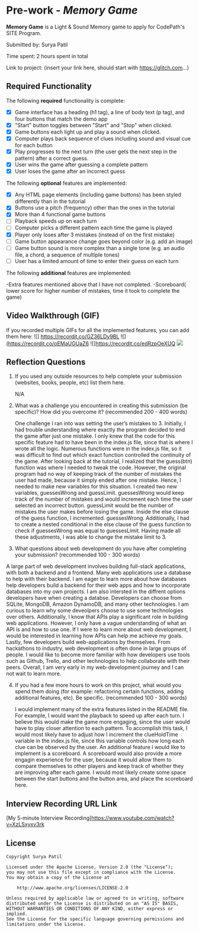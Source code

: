 # Pre-work - *Memory Game*

**Memory Game** is a Light & Sound Memory game to apply for CodePath's SITE Program. 

Submitted by: Surya Patil

Time spent: 2 hours spent in total

Link to project: (insert your link here, should start with https://glitch.com...)

## Required Functionality

The following **required** functionality is complete:

* [x] Game interface has a heading (h1 tag), a line of body text (p tag), and four buttons that match the demo app
* [x] "Start" button toggles between "Start" and "Stop" when clicked. 
* [x] Game buttons each light up and play a sound when clicked. 
* [x] Computer plays back sequence of clues including sound and visual cue for each button
* [x] Play progresses to the next turn (the user gets the next step in the pattern) after a correct guess. 
* [x] User wins the game after guessing a complete pattern
* [x] User loses the game after an incorrect guess

The following **optional** features are implemented:

* [x] Any HTML page elements (including game buttons) has been styled differently than in the tutorial
* [x] Buttons use a pitch (frequency) other than the ones in the tutorial
* [x] More than 4 functional game buttons
* [ ] Playback speeds up on each turn
* [ ] Computer picks a different pattern each time the game is played
* [x] Player only loses after 3 mistakes (instead of on the first mistake)
* [ ] Game button appearance change goes beyond color (e.g. add an image)
* [ ] Game button sound is more complex than a single tone (e.g. an audio file, a chord, a sequence of multiple tones)
* [ ] User has a limited amount of time to enter their guess on each turn

The following **additional** features are implemented:

-Extra features mentioned above that I have not completed.
-Scoreboard( lower score for higher number of mistakes, time it took to complete the game)

## Video Walkthrough (GIF)

If you recorded multiple GIFs for all the implemented features, you can add them here:
![] https://recordit.co/GZ36LDy9BL
![](https://recordit.co/oEMaUGUaZ6
![]https://recordit.co/edRzpOeXUQ
![](gif4-link-here)

## Reflection Questions
1. If you used any outside resources to help complete your submission (websites, books, people, etc) list them here. 

    N/A

2. What was a challenge you encountered in creating this submission (be specific)? How did you overcome it? (recommended 200 - 400 words) 

	One challenge I ran into was setting the user’s mistakes to 3. Initially, I had trouble understanding where exactly the program decided to end the game after just one mistake. I only knew that the code for this specific feature had to have been in the index.js file, since that is where I wrote all the logic. Numerous functions were in the index.js file, so it was difficult to find out which exact function controlled the continuity of the game. After looking back at the tutorial, I realized that the guess(btn) function was where I needed to tweak the code. However, the original program had no way of keeping track of the number of mistakes the user had made, because it simply ended after one mistake. Hence, I needed to make new variables for this situation. I created two new variables, guessesWrong and guessLimit. guessesWrong would keep track of the number of mistakes and would increment each time the user selected an incorrect button. guessLimit would be the number of mistakes the user makes before losing the game. Inside the else clause of the guess function,  I incremented. guessesWrong. Additionally, I had to create a nested conditional in the else clause of the guess function to check if guessesWrong was equal to guessesLimit. Having made all these adjustments, I was able to change the mistake limit to 3. 


3. What questions about web development do you have after completing your submission? (recommended 100 - 300 words) 

A large part of web development involves building full-stack applications, with both a backend and a frontend. Many web applications use a database to help with their backend. I am eager to learn more about how databases help developers build a backend for their web apps and how to incorporate databases into my own projects. I am also intersted in the diffrent options developers have when creating a databse. Developers can choose from SQLite, MongoDB, Amazon DynamoDB, and many other technologies. I am curious to learn why some deveolpers choose to use some technologies over others. Additionally, I know that APIs play a significant role in building web applications. However, I only have a vague understanding of what an API is and how to use one. If I were to learn more about web development, I would be interested in learning how APIs can help me achieve my goals. Lastly, few developers build web-applications by themselves. From hackathons to industry, web development is often done in large groups of people. I would like to become more familiar with how developers use tools such as Github, Trello, and other technologies to help collaborate with their peers. Overall, I am very early in my web-development journey and I can not wait to learn more.


4. If you had a few more hours to work on this project, what would you spend them doing (for example: refactoring certain functions, adding additional features, etc). Be specific. (recommended 100 - 300 words) 

	I would implement many of the extra features listed in the README file. For example, I would want the playback to speed up after each turn. I believe this would make the game more engaging, since the user would have to play closer attention to each pattern. To accomplish this task, I would most likely have to adjust how I increment the clueHoldTime variable in the index.js file, since this variable controls how long each clue can be observed by the user. An additional feature I would like to implement is a scoreboard. A scoreboard would also provide a more engagin experience for the user, because it would allow them to compare themselves to other players and keep track of whether they are improving after each game. I would most likely create some space between the start buttons and the button area, and place the scoreboard here.




## Interview Recording URL Link

[My 5-minute Interview Recording]https://www.youtube.com/watch?v=XzLSxyxv3rk


## License

    Copyright Surya Patil

    Licensed under the Apache License, Version 2.0 (the "License");
    you may not use this file except in compliance with the License.
    You may obtain a copy of the License at

        http://www.apache.org/licenses/LICENSE-2.0

    Unless required by applicable law or agreed to in writing, software
    distributed under the License is distributed on an "AS IS" BASIS,
    WITHOUT WARRANTIES OR CONDITIONS OF ANY KIND, either express or implied.
    See the License for the specific language governing permissions and
    limitations under the License.

